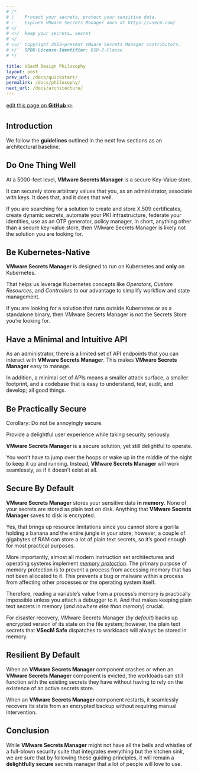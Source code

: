 ```yaml
---
# /*
# |    Protect your secrets, protect your sensitive data.
# :    Explore VMware Secrets Manager docs at https://vsecm.com/
# </
# <>/  keep your secrets… secret
# >/
# <>/' Copyright 2023–present VMware Secrets Manager contributors.
# >/'  SPDX-License-Identifier: BSD-2-Clause
# */

title: VSecM Design Philosophy
layout: post
prev_url: /docs/quickstart/
permalink: /docs/philosophy/
next_url: /docs/architecture/
---
```


<p class="github-button"
><a href="https://github.com/vmware-tanzu/secrets-manager/blob/main/docs/_pages/0060-philosophy.md"
>edit this page on <strong>GitHub</strong> ✏️</a></p>

## Introduction

We follow the **guidelines** outlined in the next few sections as an
architectural baseline.

## Do One Thing Well

At a 5000-feet level, **VMware Secrets Manager** is a secure Key-Value store.

It can securely store arbitrary values that you, as an administrator, associate
with keys. It does that, and it does that well.

If you are searching for a solution to create and store X.509 certificates,
create dynamic secrets, automate your PKI infrastructure, federate your
identities, use as an OTP generator, policy manager, in short, anything other
than a secure key-value store, then VMware Secrets Manager is likely not the solution you are
looking for.

## Be Kubernetes-Native

**VMware Secrets Manager** is designed to run on Kubernetes and **only** on Kubernetes.

That helps us leverage Kubernetes concepts like _Operators_, _Custom Resources_,
and _Controllers_ to our advantage to simplify workflow and state management.

If you are looking for a solution that runs outside Kubernetes or as a
standalone binary, then VMware Secrets Manager is not the Secrets Store you’re looking for.

## Have a Minimal and Intuitive API

As an administrator, there is a limited set of API endpoints that you can
interact with **VMware Secrets Manager**. This makes **VMware Secrets Manager** easy to manage.

In addition, a minimal set of APIs means a smaller attack surface, a smaller
footprint, and a codebase that is easy to understand, test, audit, and
develop; all good things.

## Be Practically Secure

Corollary: Do not be annoyingly secure.

Provide a delightful user experience while taking security seriously.

**VMware Secrets Manager** is a secure solution, yet still delightful to operate.

You won’t have to jump over the hoops or wake up in the middle of the night
to keep it up and running. Instead, **VMware Secrets Manager** will work seamlessly, as if it
doesn’t exist at all.

## Secure By Default

**VMware Secrets Manager** stores your sensitive data **in memory**. None of your secrets
are stored as plain text on disk. Anything that **VMware Secrets Manager** saves to disk
is encrypted.

Yes, that brings up resource limitations since you cannot store a gorilla holding
a banana and the entire jungle in your store; however, a couple of gigabytes of
RAM can store a lot of plain text secrets, so it’s good enough for most
practical purposes.

More importantly, almost all modern instruction set architectures and
operating systems implement [_memory protection_][memory-protection]. The primary
purpose of memory protection is to prevent a process from accessing memory that
has not been allocated to it. This prevents a bug or malware within a process
from affecting other processes or the operating system itself.

[memory-protection]: https://en.wikipedia.org/wiki/Memory_protection "Memory Protection (Wikipedia)"

Therefore, reading a variable’s value from a process’s memory is practically
impossible unless you attach a debugger to it. And that makes keeping
plain text secrets in memory (_and nowhere else than memory_) crucial.

For disaster recovery, VMware Secrets Manager (_by default_) backs up encrypted version of
its state on the file system; however, the
plain text secrets that **VSecM Safe** dispatches to
workloads will always be stored in memory.

## Resilient By Default

When an **VMware Secrets Manager** component crashes or when an **VMware Secrets Manager** component is evicted,
the workloads can still function with the existing secrets they have without
having to rely on the existence of an active secrets store.

When an **VMware Secrets Manager** component restarts, it seamlessly recovers its state from an
encrypted backup without requiring manual intervention.

## Conclusion

While **VMware Secrets Manager** might not have all the bells and whistles of a full-blown
security suite that integrates everything but the kitchen sink, we are sure
that by following these guiding principles, it will remain a
**delightfully secure** secrets manager that a lot of people will love to use.
